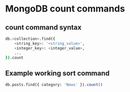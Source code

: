 # MongoDB count commands

## count command syntax
```bash
db.<collection>.find({
	<string_key>: '<string_value>',
	<integer_key>: <integer_value>,
	...
}).count
```

## Example working sort command
```bash
db.posts.find({ category: 'News' }).count()
```